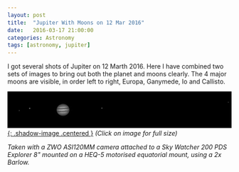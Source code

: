 ```yaml
---
layout: post
title:  "Jupiter With Moons on 12 Mar 2016"
date:   2016-03-17 21:00:00
categories: Astronomy
tags: [astronomy, jupiter]
---
```


I got several shots of Jupiter on 12 Marth 2016. Here I have combined two sets of images to bring out both the planet and moons clearly. The 4 major moons are visible, in order left to right, Europa, Ganymede, Io and Callisto.

[![Jupiter - 12 March 2016](/assets/images/blog/astronomy/jupiter-2016-03-12.png){: .shadow-image .centered }](/assets/images/blog/astronomy/jupiter-2016-03-12.png)
_(Click on image for full size)_

_Taken with a ZWO ASI120MM camera attached to a Sky Watcher 200 PDS Explorer 8" mounted on a HEQ-5 motorised equatorial mount, using a 2x Barlow._
